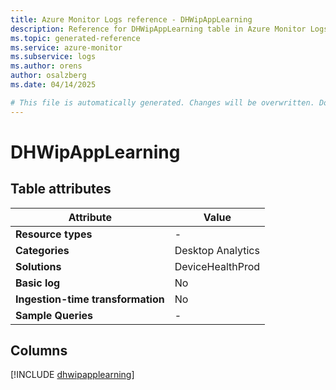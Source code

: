 ```yaml
---
title: Azure Monitor Logs reference - DHWipAppLearning
description: Reference for DHWipAppLearning table in Azure Monitor Logs.
ms.topic: generated-reference
ms.service: azure-monitor
ms.subservice: logs
ms.author: orens
author: osalzberg
ms.date: 04/14/2025

# This file is automatically generated. Changes will be overwritten. Do not change this file directly.
---
```


# DHWipAppLearning




## Table attributes

|Attribute|Value|
|---|---|
|**Resource types**|-|
|**Categories**|Desktop Analytics|
|**Solutions**| DeviceHealthProd|
|**Basic log**|No|
|**Ingestion-time transformation**|No|
|**Sample Queries**|-|



## Columns
  
[!INCLUDE [dhwipapplearning](~/reusable-content/ce-skilling/azure/includes/azure-monitor/reference/tables/dhwipapplearning-include.md)]
